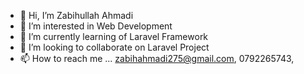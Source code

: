 - 👋 Hi, I’m Zabihullah Ahmadi
- 👀 I’m interested in Web Development 
- 🌱 I’m currently learning of Laravel Framework
- 💞️ I’m looking to collaborate on Laravel Project 
- 📫 How to reach me ... zabihahmadi275@gmail.com, 0792265743, 

<!---
zabih-89/zabih-89 is a ✨ special ✨ repository because its `README.md` (this file) appears on your GitHub profile.
You can click the Preview link to take a look at your changes.
--->
